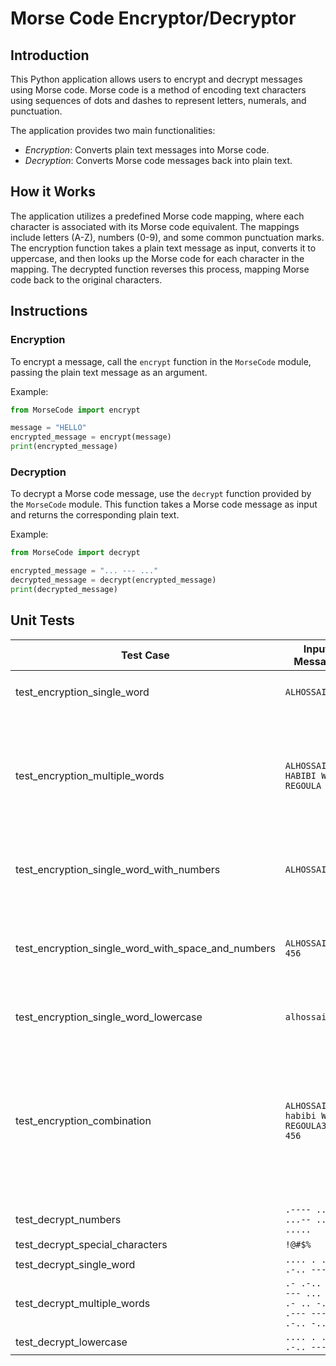 # Morse Code Encryptor/Decryptor

## Introduction

This Python application allows users to encrypt and decrypt messages using Morse code. Morse code is a method of encoding text characters using sequences of dots and dashes to represent letters, numerals, and punctuation.

The application provides two main functionalities:
- *Encryption*: Converts plain text messages into Morse code.
- *Decryption*: Converts Morse code messages back into plain text.

## How it Works

The application utilizes a predefined Morse code mapping, where each character is associated with its Morse code equivalent. The mappings include letters (A-Z), numbers (0-9), and some common punctuation marks. The encryption function takes a plain text message as input, converts it to uppercase, and then looks up the Morse code for each character in the mapping. The decrypted function reverses this process, mapping Morse code back to the original characters.

## Instructions

### Encryption

To encrypt a message, call the `encrypt` function in the `MorseCode` module, passing the plain text message as an argument.

Example:
```python
from MorseCode import encrypt

message = "HELLO"
encrypted_message = encrypt(message)
print(encrypted_message)
```
### Decryption

To decrypt a Morse code message, use the `decrypt` function provided by the `MorseCode` module. This function takes a Morse code message as input and returns the corresponding plain text.

Example:
```python
from MorseCode import decrypt

encrypted_message = "... --- ..."
decrypted_message = decrypt(encrypted_message)
print(decrypted_message)

```

## Unit Tests

| Test Case                             | Input Message                         | Expected Output                                                      |
|----------------------------------------|---------------------------------------|----------------------------------------------------------------------|
| test_encryption_single_word            | `ALHOSSAIN`                          | `.‐ .‐.. .... --- ... ... .‐ .. ‐.`                                  |
| test_encryption_multiple_words         | `ALHOSSAIN HABIBI WEH REGOULA`       | `.‐ .‐.. .... --- ... ... .‐ .. ‐. / .... .‐ ‐... .. ‐... .. / ...‐ . .... / .-. . ‐‐. --- ..- .-.. .‐` |
| test_encryption_single_word_with_numbers| `ALHOSSAIN333`                       | `.‐ .‐.. .... --- ... ... .‐ .. ‐. ...‐ ...‐ ...‐`              |
| test_encryption_single_word_with_space_and_numbers | `ALHOSSAIN333 456`          | `.‐ .‐.. .... --- ... ... .‐ .. ‐. ...‐ ...‐ ...‐ / ....‐ ..... ‐....`          |
| test_encryption_single_word_lowercase  | `alhossain`                          | `.‐ .‐.. .... --- ... ... .‐ .. ‐.`                                  |
| test_encryption_combination            | `ALHOSSAIN habibi WEH REGOULA333 456` | `.‐ .‐.. .... --- ... ... .‐ .. ‐. / .... .‐ ‐... .. ‐... .. / .‐‐ ‐.... / .-. . ‐‐. --- ..- .-.. .‐ ...‐ ...‐ ...‐ / ....‐ ..... ‐....` |
| test_decrypt_numbers                   | `.---- ..--- ...-- ....- .....`      | `12345`                                                              |
| test_decrypt_special_characters        | `!@#$%`                               | ``                                                                   |
| test_decrypt_single_word               | `.... . .‐.. .‐.. ‐‐‐`                | `HELLO`                                                              |
| test_decrypt_multiple_words            | `.‐ .‐.. .... --- ... ... .‐ .. ‐. / .‐‐‐ --- .-. .‐.. ‐..` | `ALHOSSAIN WORLD`                                       |
| test_decrypt_lowercase                 | `.... . .‐.. .‐.. ‐‐‐`                | `HELLO`                                                              |